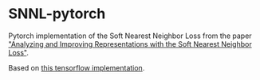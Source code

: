 # SNNL-pytorch
Pytorch implementation of the Soft Nearest Neighbor Loss from the paper ["Analyzing and Improving Representations with the Soft Nearest Neighbor Loss"](https://arxiv.org/pdf/1902.01889.pdf).

Based on [this tensorflow implementation](https://github.com/gaudelbijay/SNNL-Loss).
